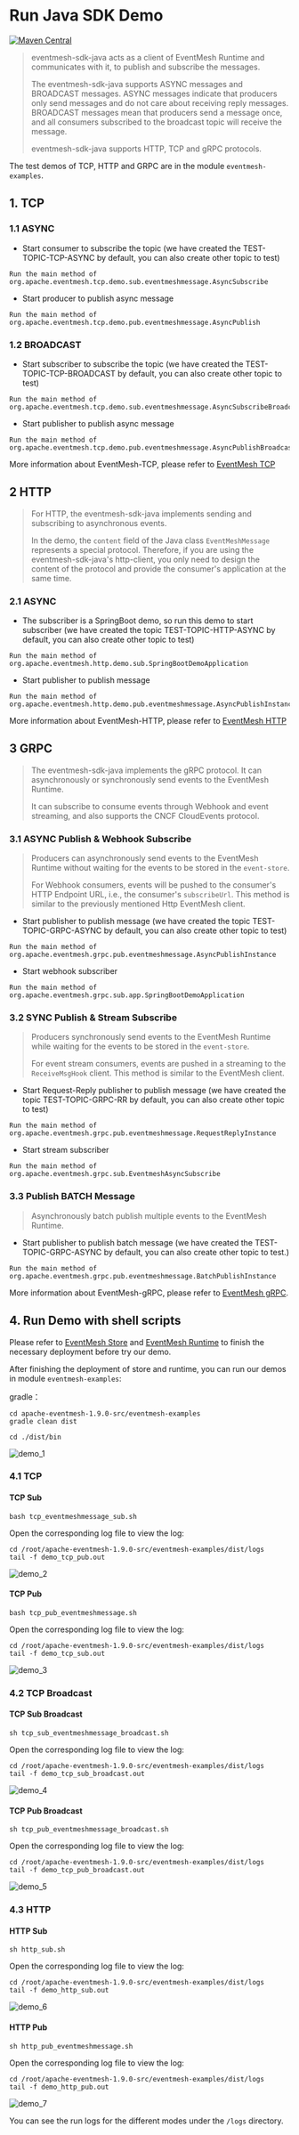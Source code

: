 # Run Java SDK Demo

[![Maven Central](https://maven-badges.herokuapp.com/maven-central/org.apache.eventmesh/eventmesh-sdk-java/badge.svg)](https://maven-badges.herokuapp.com/maven-central/org.apache.eventmesh/eventmesh-sdk-java)

> eventmesh-sdk-java acts as a client of EventMesh Runtime and communicates with it, to publish and subscribe the messages.
>
> The eventmesh-sdk-java supports ASYNC messages and BROADCAST messages. ASYNC messages indicate that producers only send messages and do not care about receiving reply messages. BROADCAST messages mean that producers send a message once, and all consumers subscribed to the broadcast topic will receive the message.
>
> eventmesh-sdk-java supports HTTP, TCP and gRPC protocols.

The test demos of TCP, HTTP and GRPC are in the module `eventmesh-examples`.

## 1. TCP

### 1.1 ASYNC

- Start consumer to subscribe the topic (we have created the TEST-TOPIC-TCP-ASYNC by default, you can also create other topic to test)

```
Run the main method of org.apache.eventmesh.tcp.demo.sub.eventmeshmessage.AsyncSubscribe
```

- Start producer to publish async message

```
Run the main method of org.apache.eventmesh.tcp.demo.pub.eventmeshmessage.AsyncPublish
```

### 1.2 BROADCAST

- Start subscriber to subscribe the topic (we have created the TEST-TOPIC-TCP-BROADCAST by default, you can also create other topic to test)

```
Run the main method of org.apache.eventmesh.tcp.demo.sub.eventmeshmessage.AsyncSubscribeBroadcast
```

- Start publisher to publish async message

```
Run the main method of org.apache.eventmesh.tcp.demo.pub.eventmeshmessage.AsyncPublishBroadcast
```

More information about EventMesh-TCP, please refer to [EventMesh TCP](../sdk-java/03-tcp.md)

## 2 HTTP

>For HTTP, the eventmesh-sdk-java implements sending and subscribing to asynchronous events.
>
>In the demo, the `content` field of the Java class `EventMeshMessage` represents a special protocol. Therefore, if you are using the eventmesh-sdk-java's http-client, you only need to design the content of the protocol and provide the consumer's application at the same time.

### 2.1 ASYNC

- The subscriber is a SpringBoot demo, so run this demo to start subscriber (we have created the topic TEST-TOPIC-HTTP-ASYNC by default, you can also create other topic to test)

```
Run the main method of org.apache.eventmesh.http.demo.sub.SpringBootDemoApplication
```

- Start publisher to publish message

```
Run the main method of org.apache.eventmesh.http.demo.pub.eventmeshmessage.AsyncPublishInstance
```
More information about EventMesh-HTTP, please refer to [EventMesh HTTP](../sdk-java/02-http.md)

## 3 GRPC

>The eventmesh-sdk-java implements the gRPC protocol. It can asynchronously or synchronously send events to the EventMesh Runtime.
>
>It can subscribe to consume events through Webhook and event streaming, and also supports the CNCF CloudEvents protocol.

### 3.1 ASYNC Publish & Webhook Subscribe

>Producers can asynchronously send events to the EventMesh Runtime without waiting for the events to be stored in the `event-store`.
>
>For Webhook consumers, events will be pushed to the consumer's HTTP Endpoint URL, i.e., the consumer's `subscribeUrl`. This method is similar to the previously mentioned Http EventMesh client.

- Start publisher to publish message (we have created the topic TEST-TOPIC-GRPC-ASYNC by default, you can also create other topic to test)

```
Run the main method of org.apache.eventmesh.grpc.pub.eventmeshmessage.AsyncPublishInstance
```

- Start webhook subscriber

```
Run the main method of org.apache.eventmesh.grpc.sub.app.SpringBootDemoApplication
```

###  3.2 SYNC Publish & Stream Subscribe

>Producers synchronously send events to the EventMesh Runtime while waiting for the events to be stored in the `event-store`.
>
>For event stream consumers, events are pushed in a streaming to the `ReceiveMsgHook` client. This method is similar to the EventMesh client.

- Start Request-Reply publisher to publish message (we have created the topic TEST-TOPIC-GRPC-RR by default, you can also create other topic to test)

```
Run the main method of org.apache.eventmesh.grpc.pub.eventmeshmessage.RequestReplyInstance
```

- Start stream subscriber

```
Run the main method of org.apache.eventmesh.grpc.sub.EventmeshAsyncSubscribe
```

### 3.3 Publish BATCH Message

>Asynchronously batch publish multiple events to the EventMesh Runtime.

- Start publisher to publish batch message (we have created the TEST-TOPIC-GRPC-ASYNC by default, you can also create other topic to test.)

```
Run the main method of org.apache.eventmesh.grpc.pub.eventmeshmessage.BatchPublishInstance
```

More information about EventMesh-gRPC, please refer to [EventMesh gRPC](../sdk-java/04-grpc.md).

## 4. Run Demo with shell scripts

Please refer to [EventMesh Store](./01-store.md) and [EventMesh Runtime](./03-runtime.md) to finish the necessary deployment before try our demo.

After finishing the deployment of store and runtime, you can run our demos in module `eventmesh-examples`:

gradle：

```shell
cd apache-eventmesh-1.9.0-src/eventmesh-examples
gradle clean dist

cd ./dist/bin
```

![demo_1](/images/install/demo_1.png)

### 4.1 TCP
#### TCP Sub

```shell
bash tcp_eventmeshmessage_sub.sh
```

Open the corresponding log file to view the log:
```
cd /root/apache-eventmesh-1.9.0-src/eventmesh-examples/dist/logs
tail -f demo_tcp_pub.out
```
![demo_2](/images/install/demo_2.png)

#### TCP Pub

```shell
bash tcp_pub_eventmeshmessage.sh
```

Open the corresponding log file to view the log:
```
cd /root/apache-eventmesh-1.9.0-src/eventmesh-examples/dist/logs
tail -f demo_tcp_sub.out
```

![demo_3](/images/install/demo_3.png)

### 4.2 TCP Broadcast

#### TCP Sub Broadcast

```shell
sh tcp_sub_eventmeshmessage_broadcast.sh
```

Open the corresponding log file to view the log:
```
cd /root/apache-eventmesh-1.9.0-src/eventmesh-examples/dist/logs
tail -f demo_tcp_sub_broadcast.out
```

![demo_4](/images/install/demo_4.png)

#### TCP Pub Broadcast

```shell
sh tcp_pub_eventmeshmessage_broadcast.sh
```

Open the corresponding log file to view the log:
```
cd /root/apache-eventmesh-1.9.0-src/eventmesh-examples/dist/logs
tail -f demo_tcp_pub_broadcast.out
```

![demo_5](/images/install/demo_5.png)

### 4.3 HTTP

#### HTTP Sub

```shell
sh http_sub.sh
```

Open the corresponding log file to view the log:
```
cd /root/apache-eventmesh-1.9.0-src/eventmesh-examples/dist/logs
tail -f demo_http_sub.out
```

![demo_6](/images/install/demo_6.png)

#### HTTP Pub

```shell
sh http_pub_eventmeshmessage.sh
```

Open the corresponding log file to view the log:
```
cd /root/apache-eventmesh-1.9.0-src/eventmesh-examples/dist/logs
tail -f demo_http_pub.out
```

![demo_7](/images/install/demo_7.png)

You can see the run logs for the different modes under the `/logs` directory.